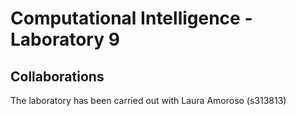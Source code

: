# Computational Intelligence - Laboratory 9


## Collaborations
The laboratory has been carried out with Laura Amoroso (s313813)